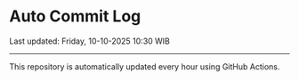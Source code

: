 # Auto Commit Log

Last updated: Friday, 10-10-2025 10:30 WIB

---

This repository is automatically updated every hour using GitHub Actions.
